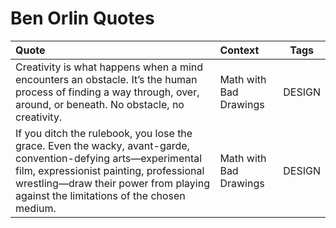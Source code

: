 # Ben Orlin Quotes
| Quote | Context | Tags  |
| :---  | :---    | :---: |
|Creativity is what happens when a mind encounters an obstacle. It’s the human process of finding a way through, over, around, or beneath. No obstacle, no creativity.|Math with Bad Drawings|DESIGN|
|If you ditch the rulebook, you lose the grace. Even the wacky, avant-garde, convention-defying arts—experimental film, expressionist painting, professional wrestling—draw their power from playing against the limitations of the chosen medium.|Math with Bad Drawings|DESIGN|

